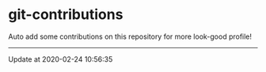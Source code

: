 # git-contributions

Auto add some contributions on this repository for more look-good profile!

---

Update at 2020-02-24 10:56:35

